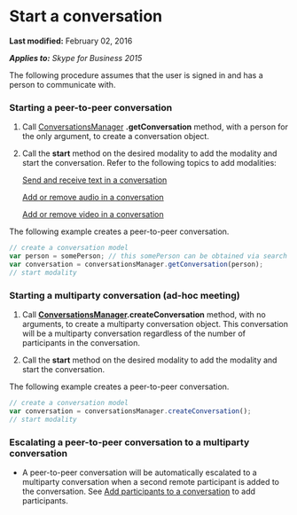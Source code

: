 
# Start a conversation

 **Last modified:** February 02, 2016

 _**Applies to:** Skype for Business 2015_

The following procedure assumes that the user is signed in and has a person to communicate with.


### Starting a peer-to-peer conversation


1. Call [ConversationsManager]( https://msdn.microsoft.com/en-us/library/office/dn962151(v=office.16).aspx) **.getConversation** method, with a person for the only argument, to create a conversation object.
    
2. Call the  **start** method on the desired modality to add the modality and start the conversation. Refer to the following topics to add modalities:
    
    [Send and receive text in a conversation]( /SendReceiveText.md)
    
    [Add or remove audio in a conversation]( /AddRemoveConversationAudio.md)
    
    [Add or remove video in a conversation]( /AddRemoveConversationVideo.md)
    
The following example creates a peer-to-peer conversation. 



```js
// create a conversation model
var person = somePerson; // this somePerson can be obtained via search or from persons list
var conversation = conversationsManager.getConversation(person);
// start modality

```


### Starting a multiparty conversation (ad-hoc meeting)


1. Call **[ConversationsManager]( https://msdn.microsoft.com/en-us/library/office/dn962151(v=office.16).aspx).createConversation** method, with no arguments, to create a multiparty conversation object. This conversation will be a multiparty conversation regardless of the number of participants in the conversation.
    
2. Call the  **start** method on the desired modality to add the modality and start the conversation.
    
The following example creates a peer-to-peer conversation. 



```js
// create a conversation model
var conversation = conversationsManager.createConversation();
// start modality

```


### Escalating a peer-to-peer conversation to a multiparty conversation


- A peer-to-peer conversation will be automatically escalated to a multiparty conversation when a second remote participant is added to the conversation. See [Add participants to a conversation]( /AddParticipants.md) to add participants.
    
